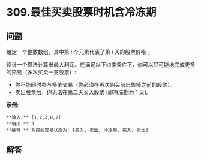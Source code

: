 # 309.最佳买卖股票时机含冷冻期

## 问题

给定一个整数数组，其中第 *i* 个元素代表了第 *i* 天的股票价格 。​

设计一个算法计算出最大利润。在满足以下约束条件下，你可以尽可能地完成更多的交易（多次买卖一支股票）:

* 你不能同时参与多笔交易（你必须在再次购买前出售掉之前的股票）。
* 卖出股票后，你无法在第二天买入股票 (即冷冻期为 1 天)。

**示例:**

```
**输入:** [1,2,3,0,2]
**输出:** 3
**解释:** 对应的交易状态为: [买入, 卖出, 冷冻期, 买入, 卖出]
```



## 解答

